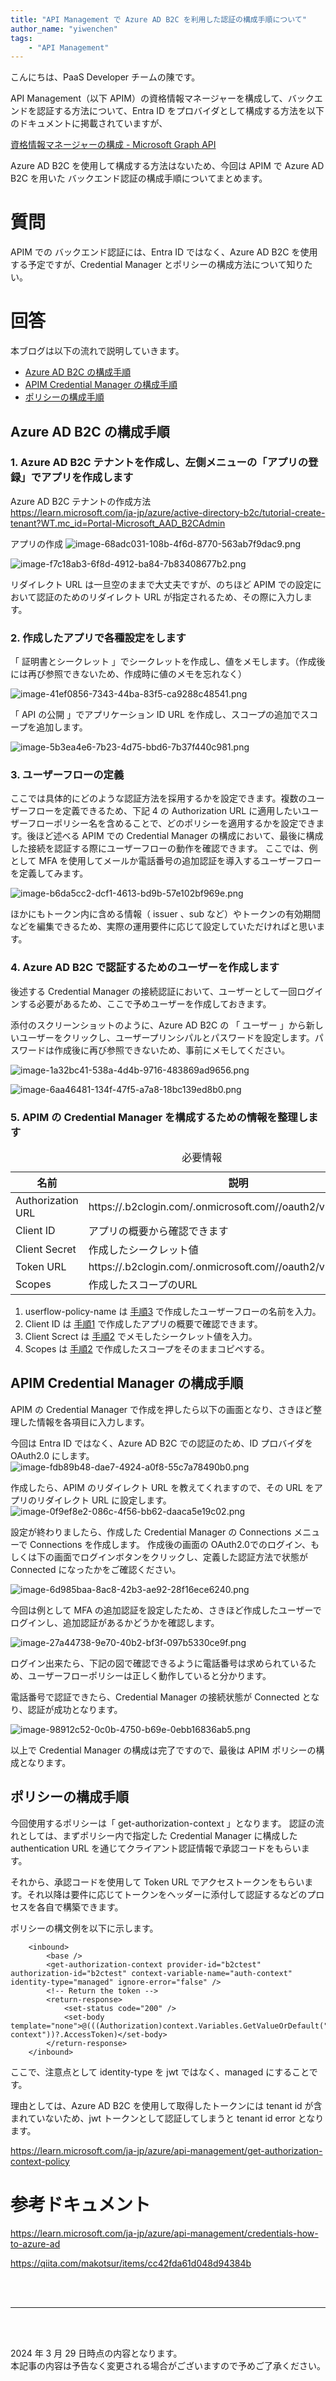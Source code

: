 ```yaml
---
title: "API Management で Azure AD B2C を利用した認証の構成手順について"
author_name: "yiwenchen"
tags:
    - "API Management"
---
```

こんにちは、PaaS Developer チームの陳です。

API Management（以下 APIM）の資格情報マネージャーを構成して、バックエンドを認証する方法について、Entra ID をプロバイダとして構成する方法を以下のドキュメントに掲載されていますが、

[資格情報マネージャーの構成 - Microsoft Graph API](https://learn.microsoft.com/ja-jp/azure/api-management/credentials-how-to-azure-ad)

Azure AD B2C を使用して構成する方法はないため、今回は APIM で Azure AD B2C を用いた バックエンド認証の構成手順についてまとめます。


# 質問
APIM での バックエンド認証には、Entra ID ではなく、Azure AD B2C を使用する予定ですが、Credential Manager とポリシーの構成方法について知りたい。

# 回答
本ブログは以下の流れで説明していきます。

- [Azure AD B2C の構成手順](#azureAD)
- [APIM Credential Manager の構成手順](#APIM)
- [ポリシーの構成手順](#policy)

## Azure AD B2C の構成手順 <a id="azureAD"></a>

### 1. Azure AD B2C テナントを作成し、左側メニューの「アプリの登録」でアプリを作成します <a id="step1"></a>

Azure AD B2C テナントの作成方法　<br>
https://learn.microsoft.com/ja-jp/azure/active-directory-b2c/tutorial-create-tenant?WT.mc_id=Portal-Microsoft_AAD_B2CAdmin

アプリの作成
![image-68adc031-108b-4f6d-8770-563ab7f9dac9.png]({{site.baseurl}}/media/2024/06/image-68adc031-108b-4f6d-8770-563ab7f9dac9.png)

![image-f7c18ab3-6f8d-4912-ba84-7b83408677b2.png]({{site.baseurl}}/media/2024/06/image-f7c18ab3-6f8d-4912-ba84-7b83408677b2.png)

リダイレクト URL は一旦空のままで大丈夫ですが、のちほど APIM での設定において認証のためのリダイレクト URL が指定されるため、その際に入力します。

### 2. 作成したアプリで各種設定をします <a id="step2"></a>


「 証明書とシークレット 」でシークレットを作成し、値をメモします。（作成後には再び参照できないため、作成時に値のメモを忘れなく）

![image-41ef0856-7343-44ba-83f5-ca9288c48541.png]({{site.baseurl}}/media/2024/06/image-41ef0856-7343-44ba-83f5-ca9288c48541.png)

「 API の公開 」でアプリケーション ID URL を作成し、スコープの追加でスコープを追加します。

![image-5b3ea4e6-7b23-4d75-bbd6-7b37f440c981.png]({{site.baseurl}}/media/2024/06/image-5b3ea4e6-7b23-4d75-bbd6-7b37f440c981.png)

### 3. ユーザーフローの定義 <a id="step3"></a>

ここでは具体的にどのような認証方法を採用するかを設定できます。複数のユーザーフローを定義できるため、下記 4 の Authorization URL に適用したいユーザーフローポリシー名を含めることで、どのポリシーを適用するかを設定できます。後ほど述べる APIM での Credential Manager の構成において、最後に構成した接続を認証する際にユーザーフローの動作を確認できます。
ここでは、例として MFA を使用してメールか電話番号の追加認証を導入するユーザーフローを定義してみます。

![image-b6da5cc2-dcf1-4613-bd9b-57e102bf969e.png]({{site.baseurl}}/media/2024/06/image-b6da5cc2-dcf1-4613-bd9b-57e102bf969e.png)

ほかにもトークン内に含める情報（ issuer 、sub など）やトークンの有効期間などを編集できるため、実際の運用要件に応じて設定していただければと思います。

### 4. Azure AD B2C で認証するためのユーザーを作成します <a id="step4"></a>


後述する Credential Manager の接続認証において、ユーザーとして一回ログインする必要があるため、ここで予めユーザーを作成しておきます。

添付のスクリーンショットのように、Azure AD B2C の 「 ユーザー 」から新しいユーザーをクリックし、ユーザープリンシパルとパスワードを設定します。パスワードは作成後に再び参照できないため、事前にメモしてください。

![image-1a32bc41-538a-4d4b-9716-483869ad9656.png]({{site.baseurl}}/media/2024/06/image-1a32bc41-538a-4d4b-9716-483869ad9656.png)

![image-6aa46481-134f-47f5-a7a8-18bc139ed8b0.png]({{site.baseurl}}/media/2024/06/image-6aa46481-134f-47f5-a7a8-18bc139ed8b0.png)

### 5. APIM の Credential Manager を構成するための情報を整理します <a id="step5"></a>

<table>
  <caption>必要情報</caption>
  <thead>
    <tr>
      <th>名前</th> <th>説明</th>
    </tr>
  </thead>
  <tr>
    <td> Authorization URL </td> <td>https://<tenant name>.b2clogin.com/<tenant name>.onmicrosoft.com/<userflow-policy-name>/oauth2/v2.0/authorize</td>
  </tr>
  <tr>
    <td> Client ID </td> <td>アプリの概要から確認できます</td>
  </tr>
  <tr>
    <td> Client Secret </td> <td>作成したシークレット値</td>
  </tr>  <tr>
    <td> Token URL </td> <td>https://<tenant name>.b2clogin.com/<tenant name>.onmicrosoft.com/<userflow policy name>/oauth2/v2.0/token</td>
  </tr>  <tr>
    <td> Scopes </td> <td>作成したスコープのURL</td>
  </tr>
</table>

1. userflow-policy-name は [手順3](#step3) で作成したユーザーフローの名前を入力。
2. Client ID は [手順1](#step1) で作成したアプリの概要で確認できます。
3. Client Screct は [手順2](#step2) でメモしたシークレット値を入力。
4. Scopes は [手順2](#step2) で作成したスコープをそのままコピペする。

## APIM Credential Manager の構成手順 <a id="APIM"></a>

APIM の Credential Manager で作成を押したら以下の画面となり、さきほど整理した情報を各項目に入力します。

今回は Entra ID ではなく、Azure AD B2C での認証のため、ID プロバイダを OAuth2.0 にします。
![image-fdb89b48-dae7-4924-a0f8-55c7a78490b0.png]({{site.baseurl}}/media/2024/06/image-fdb89b48-dae7-4924-a0f8-55c7a78490b0.png)

作成したら、APIM のリダイレクト URL を教えてくれますので、その URL をアプリのリダイレクト URL に設定します。
![image-0f9ef8e2-086c-4f56-bb62-daaca5e19c02.png]({{site.baseurl}}/media/2024/06/image-0f9ef8e2-086c-4f56-bb62-daaca5e19c02.png)

設定が終わりましたら、作成した Credential Manager の Connections メニューで Connections を作成します。
作成後の画面の OAuth2.0でのログイン、もしくは下の画面でログインボタンをクリックし、定義した認証方法で状態が Connected になったかをご確認ください。

![image-6d985baa-8ac8-42b3-ae92-28f16ece6240.png]({{site.baseurl}}/media/2024/06/image-6d985baa-8ac8-42b3-ae92-28f16ece6240.png)

今回は例として MFA の追加認証を設定したため、さきほど作成したユーザーでログインし、追加認証があるかどうかを確認します。

![image-27a44738-9e70-40b2-bf3f-097b5330ce9f.png]({{site.baseurl}}/media/2024/06/image-27a44738-9e70-40b2-bf3f-097b5330ce9f.png)

ログイン出来たら、下記の図で確認できるように電話番号は求められているため、ユーザーフローポリシーは正しく動作していると分かります。

電話番号で認証できたら、Credential Manager の接続状態が Connected となり、認証が成功となります。

![image-98912c52-0c0b-4750-b69e-0ebb16836ab5.png]({{site.baseurl}}/media/2024/06/image-98912c52-0c0b-4750-b69e-0ebb16836ab5.png)

以上で Credential Manager の構成は完了ですので、最後は APIM ポリシーの構成となります。

## ポリシーの構成手順<a id="policy"></a>
今回使用するポリシーは「 get-authorization-context 」となります。
認証の流れとしては、まずポリシー内で指定した Credential Manager に構成した authentication URL を通じてクライアント認証情報で承認コードをもらいます。

それから、承認コードを使用して Token URL でアクセストークンをもらいます。それ以降は要件に応じてトークンをヘッダーに添付して認証するなどのプロセスを各自で構築できます。

ポリシーの構文例を以下に示します。

```
    <inbound>
        <base />
        <get-authorization-context provider-id="b2ctest" authorization-id="b2ctest" context-variable-name="auth-context" identity-type="managed" ignore-error="false" />
        <!-- Return the token -->
        <return-response>
            <set-status code="200" />
            <set-body template="none">@(((Authorization)context.Variables.GetValueOrDefault("auth-context"))?.AccessToken)</set-body>
        </return-response>
    </inbound>
```

ここで、注意点として identity-type を jwt ではなく、managed にすることです。

理由としては、Azure AD B2C を使用して取得したトークンには tenant id が含まれていないため、jwt トークンとして認証してしまうと tenant id error となります。

https://learn.microsoft.com/ja-jp/azure/api-management/get-authorization-context-policy





# 参考ドキュメント
https://learn.microsoft.com/ja-jp/azure/api-management/credentials-how-to-azure-ad

https://qiita.com/makotsur/items/cc42fda61d048d94384b

<br>
<br>

---

<br>
<br>

2024 年 3 月 29 日時点の内容となります。<br>
本記事の内容は予告なく変更される場合がございますので予めご了承ください。

<br>
<br>
